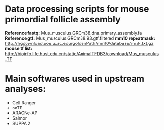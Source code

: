 # Data processing scripts for mouse primordial follicle assembly

**Reference fastq:** Mus_musculus.GRCm38.dna.primary_assembly.fa
**Reference gtf:** Mus_musculus.GRCm38.93.gtf.filtered
**mm10 repeatmask:** http://hgdownload.soe.ucsc.edu/goldenPath/mm10/database/rmsk.txt.gz
**mouse tf list:** http://bioinfo.life.hust.edu.cn/static/AnimalTFDB3/download/Mus_musculus_TF

# Main softwares used in upstream analyses:

- Cell Ranger
- scTE
- ARACNe-AP
- Salmon
- SUPPA 2